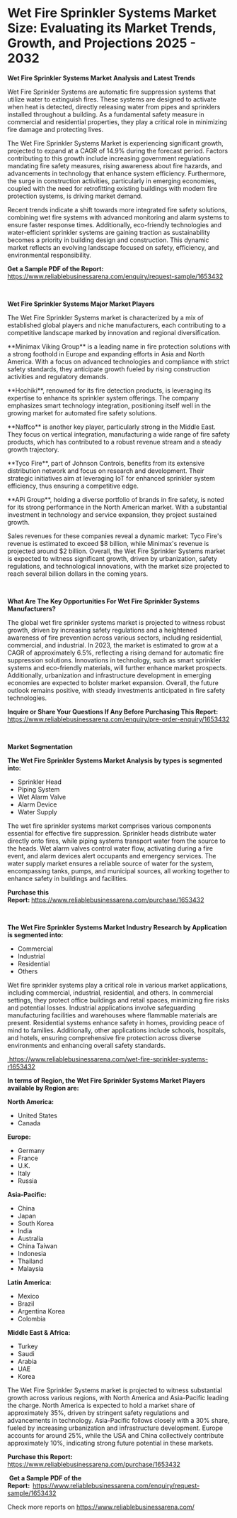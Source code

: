 <p><h1>Wet Fire Sprinkler Systems Market Size: Evaluating its Market Trends, Growth, and Projections 2025 - 2032</h1></p><p><strong>Wet Fire Sprinkler Systems Market Analysis and Latest Trends</strong></p>
<p><p>Wet Fire Sprinkler Systems are automatic fire suppression systems that utilize water to extinguish fires. These systems are designed to activate when heat is detected, directly releasing water from pipes and sprinklers installed throughout a building. As a fundamental safety measure in commercial and residential properties, they play a critical role in minimizing fire damage and protecting lives.</p><p>The Wet Fire Sprinkler Systems Market is experiencing significant growth, projected to expand at a CAGR of 14.9% during the forecast period. Factors contributing to this growth include increasing government regulations mandating fire safety measures, rising awareness about fire hazards, and advancements in technology that enhance system efficiency. Furthermore, the surge in construction activities, particularly in emerging economies, coupled with the need for retrofitting existing buildings with modern fire protection systems, is driving market demand.</p><p>Recent trends indicate a shift towards more integrated fire safety solutions, combining wet fire systems with advanced monitoring and alarm systems to ensure faster response times. Additionally, eco-friendly technologies and water-efficient sprinkler systems are gaining traction as sustainability becomes a priority in building design and construction. This dynamic market reflects an evolving landscape focused on safety, efficiency, and environmental responsibility.</p></p>
<p><strong>Get a Sample PDF of the Report:&nbsp;</strong> <a href="https://www.reliablebusinessarena.com/enquiry/request-sample/1653432?utm_campaign=2206&utm_medium=2&utm_source=Github&utm_content=ia&utm_term=05032025&utm_id=wet-fire-sprinkler-systems">https://www.reliablebusinessarena.com/enquiry/request-sample/1653432</a></p>
<p>&nbsp;</p>
<p><strong>Wet Fire Sprinkler Systems Major Market Players</strong></p>
<p><p>The Wet Fire Sprinkler Systems market is characterized by a mix of established global players and niche manufacturers, each contributing to a competitive landscape marked by innovation and regional diversification.</p><p>**Minimax Viking Group** is a leading name in fire protection solutions with a strong foothold in Europe and expanding efforts in Asia and North America. With a focus on advanced technologies and compliance with strict safety standards, they anticipate growth fueled by rising construction activities and regulatory demands.</p><p>**Hochiki**, renowned for its fire detection products, is leveraging its expertise to enhance its sprinkler system offerings. The company emphasizes smart technology integration, positioning itself well in the growing market for automated fire safety solutions.</p><p>**Naffco** is another key player, particularly strong in the Middle East. They focus on vertical integration, manufacturing a wide range of fire safety products, which has contributed to a robust revenue stream and a steady growth trajectory. </p><p>**Tyco Fire**, part of Johnson Controls, benefits from its extensive distribution network and focus on research and development. Their strategic initiatives aim at leveraging IoT for enhanced sprinkler system efficiency, thus ensuring a competitive edge.</p><p>**APi Group**, holding a diverse portfolio of brands in fire safety, is noted for its strong performance in the North American market. With a substantial investment in technology and service expansion, they project sustained growth.</p><p>Sales revenues for these companies reveal a dynamic market: Tyco Fire's revenue is estimated to exceed $8 billion, while Minimax's revenue is projected around $2 billion. Overall, the Wet Fire Sprinkler Systems market is expected to witness significant growth, driven by urbanization, safety regulations, and technological innovations, with the market size projected to reach several billion dollars in the coming years.</p></p>
<p>&nbsp;</p>
<p><strong>What Are The Key Opportunities For Wet Fire Sprinkler Systems Manufacturers?</strong></p>
<p><p>The global wet fire sprinkler systems market is projected to witness robust growth, driven by increasing safety regulations and a heightened awareness of fire prevention across various sectors, including residential, commercial, and industrial. In 2023, the market is estimated to grow at a CAGR of approximately 6.5%, reflecting a rising demand for automatic fire suppression solutions. Innovations in technology, such as smart sprinkler systems and eco-friendly materials, will further enhance market prospects. Additionally, urbanization and infrastructure development in emerging economies are expected to bolster market expansion. Overall, the future outlook remains positive, with steady investments anticipated in fire safety technologies.</p></p>
<p><strong>Inquire or Share Your Questions If Any Before Purchasing This Report:</strong> <a href="https://www.reliablebusinessarena.com/enquiry/pre-order-enquiry/1653432?utm_campaign=2206&utm_medium=2&utm_source=Github&utm_content=ia&utm_term=05032025&utm_id=wet-fire-sprinkler-systems">https://www.reliablebusinessarena.com/enquiry/pre-order-enquiry/1653432</a></p>
<p>&nbsp;</p>
<p><strong>Market Segmentation</strong></p>
<p><strong>The Wet Fire Sprinkler Systems Market Analysis by types is segmented into:</strong></p>
<p><ul><li>Sprinkler Head</li><li>Piping System</li><li>Wet Alarm Valve</li><li>Alarm Device</li><li>Water Supply</li></ul></p>
<p><p>The wet fire sprinkler systems market comprises various components essential for effective fire suppression. Sprinkler heads distribute water directly onto fires, while piping systems transport water from the source to the heads. Wet alarm valves control water flow, activating during a fire event, and alarm devices alert occupants and emergency services. The water supply market ensures a reliable source of water for the system, encompassing tanks, pumps, and municipal sources, all working together to enhance safety in buildings and facilities.</p></p>
<p><strong>Purchase this Report:&nbsp;</strong><a href="https://www.reliablebusinessarena.com/purchase/1653432?utm_campaign=2206&utm_medium=2&utm_source=Github&utm_content=ia&utm_term=05032025&utm_id=wet-fire-sprinkler-systems">https://www.reliablebusinessarena.com/purchase/1653432</a></p>
<p>&nbsp;</p>
<p><strong>The Wet Fire Sprinkler Systems Market Industry Research by Application is segmented into:</strong></p>
<p><ul><li>Commercial</li><li>Industrial</li><li>Residential</li><li>Others</li></ul></p>
<p><p>Wet fire sprinkler systems play a critical role in various market applications, including commercial, industrial, residential, and others. In commercial settings, they protect office buildings and retail spaces, minimizing fire risks and potential losses. Industrial applications involve safeguarding manufacturing facilities and warehouses where flammable materials are present. Residential systems enhance safety in homes, providing peace of mind to families. Additionally, other applications include schools, hospitals, and hotels, ensuring comprehensive fire protection across diverse environments and enhancing overall safety standards.</p></p>
<p><a href="https://www.reliablebusinessarena.com/wet-fire-sprinkler-systems-r1653432?utm_campaign=2206&utm_medium=2&utm_source=Github&utm_content=ia&utm_term=05032025&utm_id=wet-fire-sprinkler-systems">&nbsp;https://www.reliablebusinessarena.com/wet-fire-sprinkler-systems-r1653432</a></p>
<p><strong>In terms of Region, the Wet Fire Sprinkler Systems Market Players available by Region are:</strong></p>
<p>
    <p> <strong> North America: </strong>
        <ul>
            <li>United States</li>
            <li>Canada</li>
        </ul>
        </p> 
    <p> <strong> Europe: </strong>
        <ul>
            <li>Germany</li>
            <li>France</li>
            <li>U.K.</li>
            <li>Italy</li>
            <li>Russia</li>
        </ul>
        </p> 
    <p> <strong> Asia-Pacific: </strong>
        <ul>
            <li>China</li>
            <li>Japan</li>
            <li>South Korea</li>
            <li>India</li>
            <li>Australia</li>
            <li>China Taiwan</li>
            <li>Indonesia</li>
            <li>Thailand</li>
            <li>Malaysia</li>
        </ul>
        </p> 
    <p> <strong> Latin America: </strong>
        <ul>
            <li>Mexico</li>
            <li>Brazil</li>
            <li>Argentina Korea</li>
            <li>Colombia</li>
        </ul>
        </p> 
    <p> <strong> Middle East & Africa: </strong>
        <ul>
            <li>Turkey</li>
            <li>Saudi</li>
            <li>Arabia</li>
            <li>UAE</li>
            <li>Korea</li>
        </ul>
    </p>
    </p>
<p><p>The Wet Fire Sprinkler Systems market is projected to witness substantial growth across various regions, with North America and Asia-Pacific leading the charge. North America is expected to hold a market share of approximately 35%, driven by stringent safety regulations and advancements in technology. Asia-Pacific follows closely with a 30% share, fueled by increasing urbanization and infrastructure development. Europe accounts for around 25%, while the USA and China collectively contribute approximately 10%, indicating strong future potential in these markets.</p></p>
<p><strong>Purchase this Report: </strong><a href="https://www.reliablebusinessarena.com/purchase/1653432?utm_campaign=2206&utm_medium=2&utm_source=Github&utm_content=ia&utm_term=05032025&utm_id=wet-fire-sprinkler-systems">https://www.reliablebusinessarena.com/purchase/1653432</a></p>
<p>&nbsp;<strong>Get a Sample PDF of the Report:&nbsp;&nbsp;</strong><a href="https://www.reliablebusinessarena.com/enquiry/request-sample/1653432?utm_campaign=2206&utm_medium=2&utm_source=Github&utm_content=ia&utm_term=05032025&utm_id=wet-fire-sprinkler-systems">https://www.reliablebusinessarena.com/enquiry/request-sample/1653432</a></p>
<p><strong></strong></p>
<p>Check more reports on <a href="https://www.reliablebusinessarena.com/?utm_campaign=2206&utm_medium=2&utm_source=Github&utm_content=ia&utm_term=05032025&utm_id=wet-fire-sprinkler-systems">https://www.reliablebusinessarena.com/</a></p>